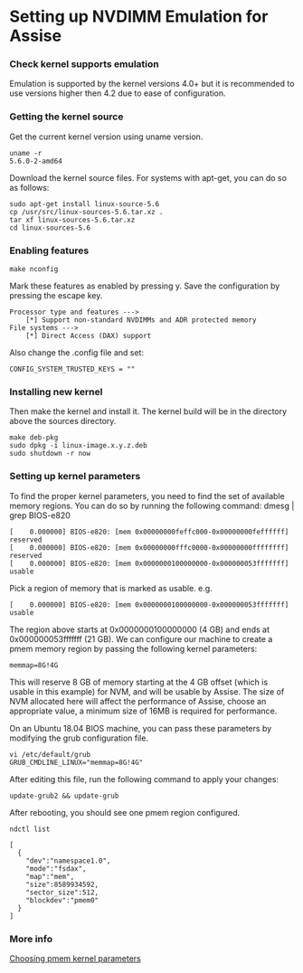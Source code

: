 # Setting up NVDIMM Emulation for Assise

### Check kernel supports emulation

Emulation is supported by the kernel versions 4.0+ but it is recommended to use versions higher then 4.2 due to ease of configuration.

### Getting the kernel source
 
Get the current kernel version using uname version.

    uname -r
    5.6.0-2-amd64

Download the kernel source files. For systems with apt-get, you can do so as follows:
 
    sudo apt-get install linux-source-5.6
    cp /usr/src/linux-sources-5.6.tar.xz .
    tar xf linux-sources-5.6.tar.xz
    cd linux-sources-5.6

### Enabling features
 
    make nconfig

Mark these features as enabled by pressing y. Save the configuration by pressing the escape key.

    Processor type and features --->
		[*] Support non-standard NVDIMMs and ADR protected memory
	File systems --->
		[*] Direct Access (DAX) support

Also change the .config file and set:
 
    CONFIG_SYSTEM_TRUSTED_KEYS = ""


### Installing new kernel
Then make the kernel and install it. The kernel build will be in the directory above the sources directory.
 
    make deb-pkg
    sudo dpkg -i linux-image.x.y.z.deb 
    sudo shutdown -r now

### Setting up kernel parameters

To find the proper kernel parameters, you need to find the set of available memory regions. You can do so by running the following command:
    dmesg | grep BIOS-e820

    [    0.000000] BIOS-e820: [mem 0x00000000feffc000-0x00000000feffffff] reserved
    [    0.000000] BIOS-e820: [mem 0x00000000fffc0000-0x00000000ffffffff] reserved
    [    0.000000] BIOS-e820: [mem 0x0000000100000000-0x000000053fffffff] usable

Pick a region of memory that is marked as usable. e.g.

    [    0.000000] BIOS-e820: [mem 0x0000000100000000-0x000000053fffffff] usable


The region above starts at 0x0000000100000000 (4 GB) and ends at 0x000000053fffffff (21 GB). We can configure our machine to create a pmem memory region by passing the following kernel parameters:

    memmap=8G!4G

This will reserve 8 GB of memory starting at the 4 GB offset (which is usable in this example) for NVM, and will be usable by Assise. The size of NVM allocated here will affect the performance of Assise, choose an appropriate value, a minimum size of 16MB is required for performance.

On an Ubuntu 18.04 BIOS machine, you can pass these parameters by modifying the grub configuration file.

    vi /etc/default/grub
    GRUB_CMDLINE_LINUX="memmap=8G!4G"

After editing this file, run the following command to apply your changes:

    update-grub2 && update-grub

After rebooting, you should see one pmem region configured.
 
    ndctl list

    [
      {
        "dev":"namespace1.0",
        "mode":"fsdax",
        "map":"mem",
        "size":8589934592,
        "sector_size":512,
        "blockdev":"pmem0"
      } 
    ]

### More info
[Choosing pmem kernel parameters](https://nvdimm.wiki.kernel.org/how_to_choose_the_correct_memmap_kernel_parameter_for_pmem_on_your_system)
